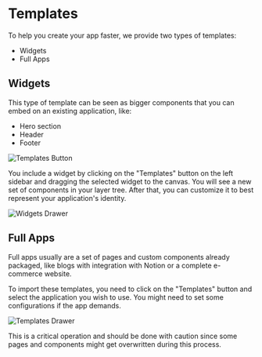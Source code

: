 # Templates

To help you create your app faster, we provide two types of templates:

- Widgets
- Full Apps

## Widgets

This type of template can be seen as bigger components that you can embed on an existing application, like:

- Hero section
- Header
- Footer

![Templates Button](assets/templates-button.png)

You include a widget by clicking on the "Templates" button on the left sidebar and dragging the selected widget to the canvas. You will see a new set of components in your layer tree. After that, you can customize it to best represent your application's identity.

![Widgets Drawer](assets/widgets.png)

## Full Apps

Full apps usually are a set of pages and custom components already packaged, like blogs with integration with Notion or a complete e-commerce website.

To import these templates, you need to click on the "Templates" button and select the application you wish to use. You might need to set some configurations if the app demands.

![Templates Drawer](assets/templates.png)

This is a critical operation and should be done with caution since some pages and components might get overwritten during this process.